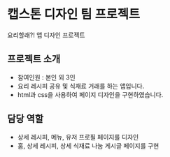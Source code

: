 # 캡스톤 디자인 팀 프로젝트
요리할래?! 앱 디자인 프로젝트    


## 프로젝트 소개
- 참여인원 : 본인 외 3인
- 요리 레시피 공유 및 식재료 거래를 하는 앱입니다.
- html과 css을 사용하여 페이지 디자인을 구현하였습니다.   

## 담당 역할
- 상세 레시피, 메뉴, 유저 프로필 페이지를 디자인
- 홈, 상세 레시피, 상세 식재료 나눔 게시글 페이지를 구현
